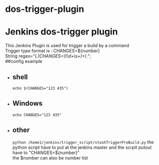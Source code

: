 # dos-trigger-plugin
Jenkins dos-trigger plugin
==========================
This Jenkins Plugin is used for trigger a build by a command \
Trigger type format is : CHANGES=${number} \
String regex="(.*)CHANGES=((\\d+\\s+)+).*";\
##config example
- ## shell 
  `echo $(CHANGES="123 435")`
- ## Windows
  `echo CHANGES="123 435"`
- ## other 
  `python /home1/jenkins/trigger_script/stashTriggerPreBuild.py`
  the python script have to put at the jenkins master and the scrpit putout have to "CHANGES=${number}" \
  the $number can also be number list
